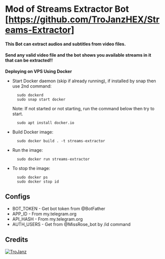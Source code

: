 # Mod of Streams Extractor Bot [https://github.com/TroJanzHEX/Streams-Extractor]

#### This Bot can extract audios and subtitles from video files.
#### Send any valid video file and the bot shows you available streams in it that can be extracted!!


**Deploying on VPS Using Docker**

- Start Docker daemon (skip if already running), if installed by snap then use 2nd command:
    
        sudo dockerd
        sudo snap start docker

     Note: If not started or not starting, run the command below then try to start.

        sudo apt install docker.io

- Build Docker image:

        sudo docker build . -t streams-extractor

- Run the image:

        sudo docker run streams-extractor

- To stop the image:

        sudo docker ps
        sudo docker stop id

## Configs

* BOT_TOKEN     - Get bot token from @BotFather
* APP_ID        - From my.telegram.org 
* API_HASH      - From my.telegram.org 
* AUTH_USERS    - Get from @MissRose_bot by /id command

## Credits

[![TroJanz](https://img.shields.io/badge/Pyrogram%20-%23F37626.svg?&style=for-the-badge&logo=telegram&logoColor=white)](https://github.com/pyrogram/pyrogram)


